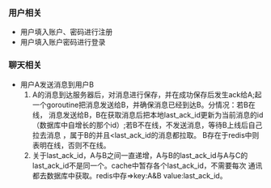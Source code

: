### 用户相关
- 用户填入账户、密码进行注册
- 用户填入账户密码进行登录

### 聊天相关
- 用户A发送消息到用户B
  1. A的消息到达服务器后，对消息进行保存，并在成功保存后发生ack给A;起一个goroutine把消息发送给B，并确保消息已经到达B。分情况：若B在线，
消息发送给B，B在获取消息后把本地last_ack_id更新为当前消息的id（数据库中自增长的那个id）;若B不在线，不发送消息，等待B上线后自己拉去消息
，属于B的并且<last_ack_id的消息都拉取。 B存在于redis中则表明在线，否则不在线。
  2. 关于last_ack_id，A与B之间一直递增，A与B的last_ack_id与A与C的last_ack_id不是同一个。cache中暂存各个last_ack_id，不需要每次
通讯都去数据库中获取。redis中存=>key:A&B value:last_ack_id。